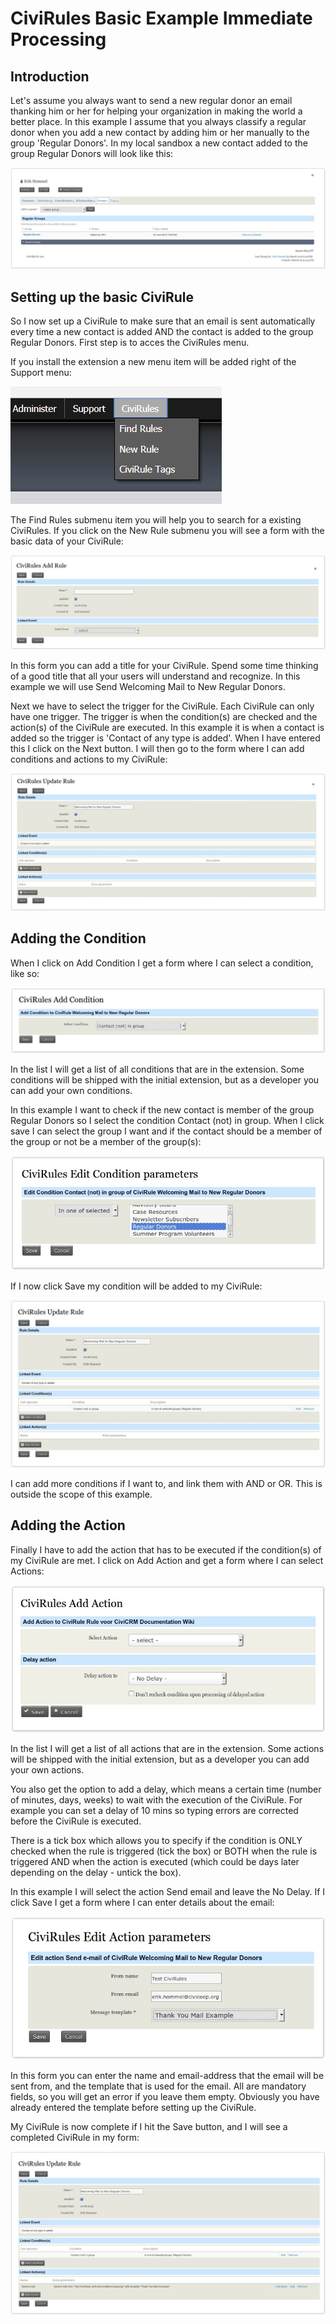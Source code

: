 # CiviRules Basic Example Immediate Processing

## Introduction

Let's assume you always want to send a new regular donor an email thanking him or her for helping your organization in making the world a better place. In this example I assume that you always classify a regular donor when you add a new contact by adding him or her manually to the group 'Regular Donors'. In my local sandbox a new contact added to the group Regular Donors will look like this:

![](./img/CiviRules_cookbook_print01.png)

## Setting up the basic CiviRule

So I now set up a CiviRule to make sure that an email is sent automatically every time a new contact is added AND the contact is added to the group Regular Donors. First step is to acces the CiviRules menu.

If you install the extension a new menu item will be added right of the Support menu:

![](./img/CiviRules_cookbook_print02.png)

The Find Rules submenu item you will help you to search for a existing CiviRules. If you click on the New Rule submenu you will see a form with the basic data of your CiviRule:

![](./img/CiviRules_cookbook_print03.png)

In this form you can add a title for your CiviRule. Spend some time thinking of a good title that all your users will understand and recognize. In this example we will use Send Welcoming Mail to New Regular Donors.

Next we have to select the trigger for the CiviRule. Each CiviRule can only have one trigger. The trigger is when the condition(s) are checked and the action(s) of the CiviRule are executed. In this example it is when a contact is added so the trigger is 'Contact of any type is added'. When I have entered this I click on the Next button. I will then go to the form where I can add conditions and actions to my CiviRule:

![](./img/CiviRules_cookbook_print04.png)

## Adding the Condition

When I click on Add Condition I get a form where I can select a condition, like so:

![](./img/CiviRules_cookbook_print05.png)

In the list I will get a list of all conditions that are in the extension. Some conditions will be shipped with the initial extension, but as a developer you can add your own conditions.

In this example I want to check if the new contact is member of the group Regular Donors so I select the condition Contact (not) in group. When I click save I can select the group I want and if the contact should be a member of the group or not be a member of the group(s):

![](./img/CiviRules_cookbook_print06.png)

If I now click Save my condition will be added to my CiviRule:

![](./img/CiviRules_cookbook_print07.png)

I can add more conditions if I want to, and link them with AND or OR. This is outside the scope of this example.

## Adding the Action

Finally I have to add the action that has to be executed if the condition(s) of my CiviRule are met. I click on Add Action and get a form where I can select Actions:

![](./img/CiviRules_cookbook_print08.png)

In the list I will get a list of all actions that are in the extension. Some actions will be shipped with the initial extension, but as a developer you can add your own actions.

You also get the option to add a delay, which means a certain time (number of minutes, days, weeks) to wait with the execution of the CiviRule. For example you can set a delay of 10 mins so typing errors are corrected before the CiviRule is executed.

There is a tick box which allows you to specify if the condition is ONLY checked when the rule is triggered (tick the box) or BOTH when the rule is triggered AND when the action is executed (which could be days later depending on the delay - untick the box).

In this example I will select the action Send email and leave the No Delay. If I click Save I get a form where I can enter details about the email:

![](./img/CiviRules_cookbook_print09.png)

In this form you can enter the name and email-address that the email will be sent from, and the template that is used for the email. All are mandatory fields, so you will get an error if you leave them empty. Obviously you have already entered the template before setting up the CiviRule.

My CiviRule is now complete if I hit the Save button, and I will see a completed CiviRule in my form:

![](./img/CiviRules_cookbook_print10.png)




